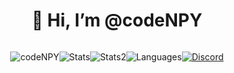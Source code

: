 <h1 align="center">👋 Hi, I’m @codeNPY</h1>
<div style="display: flex; flex-direction: row; align-items: center; justify-content: center;">
<p> <img src="https://komarev.com/ghpvc/?username=codenpy&label=Profile%20views&color=0e75b6&style=flat" alt="codeNPY" /> </p>
<p> <img alt="Stats" src="https://my-readme-five.vercel.app/api?username=codeNPYS&count_private=true&show_icons=true&show_icons=true&theme=dracula" /> </p>
<p> <img alt="Stats2" src="https://github-readme-streak-stats.herokuapp.com/?user=codeNPYS&theme=dracula" /> </p>
<p> <img alt="Languages" src="https://my-readme-five.vercel.app/api/top-langs/?username=codeNPYS&layout=compact&langs_count=10&show_icons=true&theme=dracula" /> </p>
<a href="https://discord.com/users/1288476194915876896"><img src="https://lanyard.cnrad.dev/api/1288476194915876896?borderRadius=20px&bg=00000000" alt="Discord" /></a>
<div>
